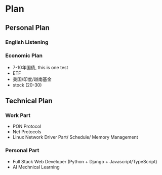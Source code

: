 # Plan

## Personal Plan

### English Listening

### Economic Plan
- 7-10年国债, this is one test
- ETF
- 美国/印度/越南基金
- stock (20-30)

## Technical Plan

### Work Part

- PON Protocol
- Net Protocols
- Linux Network Driver Part/ Schedule/ Memory Management

### Personal Part

- Full Stack Web Developer (Python + Django + Javascript/TypeScript)
- AI Mechnical Learning
